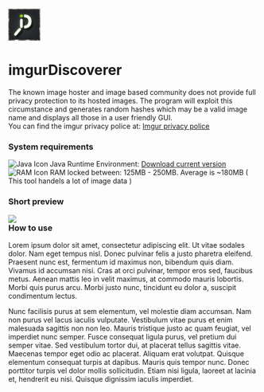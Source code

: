 ![Icon](https://github.com/Penomatikus/imgurDiscoverer/blob/master/resources/imgurdiscoverer.png?raw=true)
# imgurDiscoverer
The known image hoster and image based community does not provide full privacy protection to its hosted images. The program will exploit this circumstance and generates random hashes which may be a valid image name and displays all those in a user friendly GUI.    
You can find the imgur privacy police at: [Imgur privacy police](https://imgur.com/privacy)

### System requirements   
![Java Icon](http://findicons.com/files/icons/1008/quiet/16/java.png) Java Runtime Environment: [Download current version](https://java.com/de/download/)  
![RAM Icon](https://cdn3.iconfinder.com/data/icons/discovery/16x16/devices/gnome-dev-media-cf.png) RAM locked between: 125MB - 250MB. Average is ~180MB ( This tool handels a lot of image data )

  
### Short preview  
<img align="left" src="https://i.imgur.com/ZzO5hIE.png" width="1100">

### How to use
Lorem ipsum dolor sit amet, consectetur adipiscing elit. Ut vitae sodales dolor. Nam eget tempus nisl. Donec pulvinar felis a justo pharetra eleifend. Praesent nunc est, fermentum id maximus non, bibendum quis diam. Vivamus id accumsan nisi. Cras at orci pulvinar, tempor eros sed, faucibus metus. Aenean mattis leo in velit maximus, at commodo mauris lobortis. Morbi quis purus arcu. Morbi justo nunc, tincidunt eu dolor a, suscipit condimentum lectus.

Nunc facilisis purus at sem elementum, vel molestie diam accumsan. Nam non purus vel lacus iaculis vulputate. Vestibulum vitae purus et enim malesuada sagittis non non leo. Mauris tristique justo ac quam feugiat, vel imperdiet nunc semper. Fusce consequat ligula purus, vel pretium dui semper vitae. Sed vestibulum tortor dui, at placerat tellus sagittis vitae. Maecenas tempor eget odio ac placerat. Aliquam erat volutpat. Quisque elementum consequat turpis at dapibus. Mauris quis tempor nunc. Donec porttitor turpis vel dolor mollis sollicitudin. Etiam nisi ligula, laoreet at lacinia et, hendrerit eu nisi. Quisque dignissim iaculis imperdiet.
